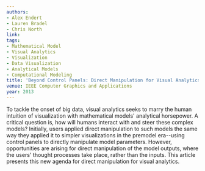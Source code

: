 ```yaml
---
authors:
- Alex Endert
- Lauren Bradel
- Chris North
link:
tags:
- Mathematical Model
- Visual Analytics
- Visualization
- Data Visualization
- Analytical Models
- Computational Modeling
title: 'Beyond Control Panels: Direct Manipulation for Visual Analytics.'
venue: IEEE Computer Graphics and Applications
year: 2013
---
```

To tackle the onset of big data, visual analytics seeks to marry the human intuition of visualization with mathematical models' analytical horsepower. A critical question is, how will humans interact with and steer these complex models? Initially, users applied direct manipulation to such models the same way they applied it to simpler visualizations in the premodel era--using control panels to directly manipulate model parameters. However, opportunities are arising for direct manipulation of the model outputs, where the users' thought processes take place, rather than the inputs. This article presents this new agenda for direct manipulation for visual analytics.